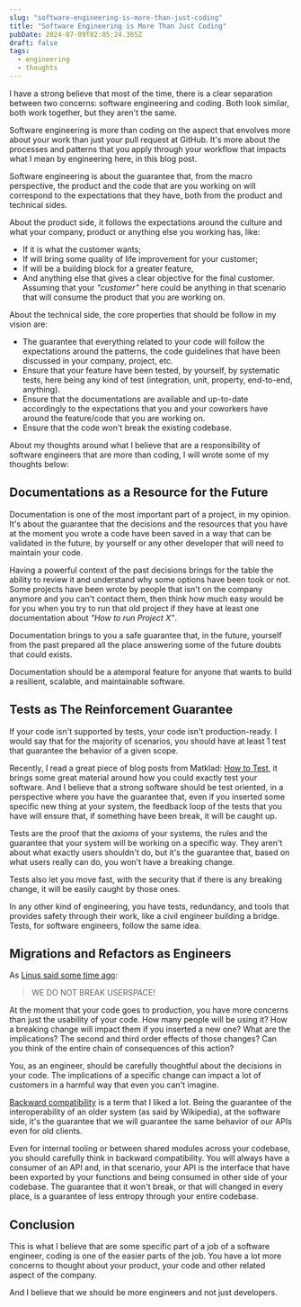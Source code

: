 ```yaml
---
slug: "software-engineering-is-more-than-just-coding"
title: "Software Engineering is More Than Just Coding"
pubDate: 2024-07-09T02:05:24.305Z
draft: false
tags:
  - engineering
  - thoughts
---
```


I have a strong believe that most of the time, there is a clear separation
between two concerns: software engineering and coding. Both look similar, both
work together, but they aren't the same.

Software engineering is more than coding on the aspect that envolves more about
your work than just your pull request at GitHub. It's more about the processes
and patterns that you apply through your workflow that impacts what I mean by
engineering here, in this blog post.

Software engineering is about the guarantee that, from the macro perspective,
the product and the code that are you working on will correspond to the
expectations that they have, both from the product and technical sides.

About the product side, it follows the expectations around the culture and what
your company, product or anything else you working has, like:

- If it is what the customer wants;
- If will bring some quality of life improvement for your customer;
- If will be a building block for a greater feature,
- And anything else  that gives a clear objective for the final customer.
  Assuming that your _"customer"_ here could be anything in that scenario
  that will consume the product that you are working on.

About the technical side, the core properties that should be follow in my vision
are:

- The guarantee that everything related to your code
  will follow the expectations around the patterns, the code guidelines that have
  been discussed in your company, project, etc.
- Ensure that your feature have been tested, by yourself, by systematic tests,
  here being any kind of test (integration, unit, property, end-to-end, anything).
- Ensure that the documentations are available and up-to-date accordingly to the
  expectations that you and your coworkers have around the feature/code that you
  are working on.
- Ensure that the code won't break the existing codebase.

About my thoughts around what I believe that are a responsibility of software
engineers that are more than coding, I will wrote some of my thoughts below:

## Documentations as a Resource for the Future

Documentation is one of the most important part of a project, in my opinion.
It's about the guarantee that the decisions and the resources that you have at
the moment you wrote a code have been saved in a way that can be validated in the
future, by yourself or any other developer that will need to maintain your code.

Having a powerful context of the past decisions brings for the table the ability
to review it and understand why some options have been took or not. Some projects
have been wrote by people that isn't on the company anymore and you can't contact
them, then think how much easy would be for you when you try to run that old
project if they have at least one documentation about _"How to run Project X"_.

Documentation brings to you a safe guarantee that, in the future, yourself from
the past prepared all the place answering some of the future doubts that could
exists.

Documentation should be a atemporal feature for anyone that wants to build
a resilient, scalable, and maintainable software.

## Tests as The Reinforcement Guarantee

If your code isn't supported by tests, your code isn't production-ready. I would
say that for the majority of scenarios, you should have at least 1 test that
guarantee the behavior of a given scope.

Recently, I read a great piece of blog posts from Matklad: [How to Test](https://matklad.github.io/2021/05/31/how-to-test.html),
it brings some great material around how you could exactly test your software.
And I believe that a strong software should be test oriented, in a perspective
where you have the guarantee that, even if you inserted some specific new thing
at your system, the feedback loop of the tests that you have will ensure that, if
something have been break, it will be caught up.

Tests are the proof that the _axioms_ of your systems, the rules and the guarantee
that your system will be working on a specific way. They aren't about what exactly
users shouldn't do, but it's the guarantee that, based on what users really can do,
you won't have a breaking change.

Tests also let you move fast, with the security that if there is any breaking
change, it will be easily caught by those ones.

In any other kind of engineering, you have tests, redundancy, and tools that
provides safety through their work, like a civil engineer building a bridge.
Tests, for software engineers, follow the same idea.

## Migrations and Refactors as Engineers

As [Linus said some time ago](https://lore.kernel.org/lkml/CA+55aFy98A+LJK4+GWMcbzaa1zsPBRo76q+ioEjbx-uaMKH6Uw@mail.gmail.com/):

> WE DO NOT BREAK USERSPACE!

At the moment that your code goes to production, you have more concerns than just
the usability of your code. How many people will be using it? How a breaking
change will impact them if you inserted a new one? What are the implications?
The second and third order effects of those changes? Can you think of the entire
chain of consequences of this action?

You, as an engineer, should be carefully thoughtful about the decisions in your
code. The implications of a specific change can impact a lot of customers in a
harmful way that even you can't imagine.

[Backward compatibility](https://en.wikipedia.org/wiki/Backward_compatibility)
is a term that I liked a lot. Being the guarantee of the interoperability of an
older system (as said by Wikipedia), at the software side, it's the guarantee that
we will guarantee the same behavior of our APIs even for old clients.

Even for internal tooling or between shared modules across your codebase, you
should carefully think in backward compatibility. You will always have a consumer
of an API and, in that scenario, your API is the interface that have been exported
by your functions and being consumed in other side of your codebase. The guarantee
that it won't break, or that will changed in every place, is a guarantee of less
entropy through your entire codebase.

## Conclusion

This is what I believe that are some specific part of a job of a software engineer,
coding is one of the easier parts of the job. You have a lot more concerns to thought
about your product, your code and other related aspect of the company.

And I believe that we should be more engineers and not just developers.
